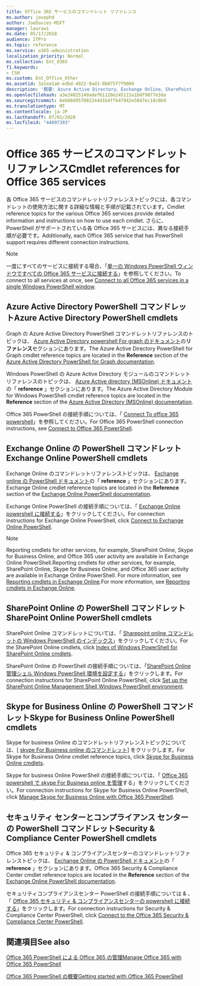 ```yaml
---
title: Office 365 サービスのコマンドレット リファレンス
ms.author: josephd
author: JoeDavies-MSFT
manager: laurawi
ms.date: 05/17/2018
audience: ITPro
ms.topic: reference
ms.service: o365-administration
localization_priority: Normal
ms.collection: Ent_O365
f1.keywords:
- CSH
ms.custom: Ent_Office_Other
ms.assetid: 3a1ea1a6-edbd-4922-9ad3-0b075f7f9009
description: '概要: Azure Active Directory、Exchange Online、SharePoint Online、Skype for Business Online、セキュリティ & コンプライアンスに関する Office 365 PowerShell コマンドレットリファレンストピックを示します。'
ms.openlocfilehash: a3e24025149adef61120e245115a1b0f9877e3da
ms.sourcegitcommit: 6e608d957082244d1b4ffb47942e5847ec18c0b9
ms.translationtype: MT
ms.contentlocale: ja-JP
ms.lasthandoff: 07/01/2020
ms.locfileid: "44997393"
---
```

# <a name="cmdlet-references-for-office-365-services"></a><span data-ttu-id="04830-103">Office 365 サービスのコマンドレット リファレンス</span><span class="sxs-lookup"><span data-stu-id="04830-103">Cmdlet references for Office 365 services</span></span>

<span data-ttu-id="04830-104">各 Office 365 サービスのコマンドレットリファレンストピックには、各コマンドレットの使用方法に関する詳細な情報と手順が記載されています。</span><span class="sxs-lookup"><span data-stu-id="04830-104">Cmdlet reference topics for the various Office 365 services provide detailed information and instructions on how to use each cmdlet.</span></span> <span data-ttu-id="04830-105">さらに、PowerShell がサポートされている各 Office 365 サービスには、異なる接続手順が必要です。</span><span class="sxs-lookup"><span data-stu-id="04830-105">Additionally, each Office 365 service that has PowerShell support requires different connection instructions.</span></span>
  
> [!NOTE]
> <span data-ttu-id="04830-106">一度にすべてのサービスに接続する場合、「[単一の Windows PowerShell ウィンドウですべての Office 365 サービスに接続する](connect-to-all-office-365-services-in-a-single-windows-powershell-window.md)」を参照してください。</span><span class="sxs-lookup"><span data-stu-id="04830-106">To connect to all services at once, see [Connect to all Office 365 services in a single Windows PowerShell window](connect-to-all-office-365-services-in-a-single-windows-powershell-window.md).</span></span> 
  
## <a name="azure-active-directory-powershell-cmdlets"></a><span data-ttu-id="04830-107">Azure Active Directory PowerShell コマンドレット</span><span class="sxs-lookup"><span data-stu-id="04830-107">Azure Active Directory PowerShell cmdlets</span></span>

<span data-ttu-id="04830-108">Graph の Azure Active Directory PowerShell コマンドレットリファレンスのトピックは、 [Azure Active Directory powershell For graph のドキュメント](https://docs.microsoft.com/powershell/azure/active-directory/install-adv2?view=azureadps-2.0)の**リファレンス**セクションにあります。</span><span class="sxs-lookup"><span data-stu-id="04830-108">The Azure Active Directory PowerShell for Graph cmdlet reference topics are located in the **Reference** section of the [Azure Active Directory PowerShell for Graph documentation](https://docs.microsoft.com/powershell/azure/active-directory/install-adv2?view=azureadps-2.0).</span></span>

<span data-ttu-id="04830-109">Windows PowerShell の Azure Active Directory モジュールのコマンドレットリファレンスのトピックは、 [Azure Active directory (MSOnline) ドキュメント](https://docs.microsoft.com/powershell/azure/active-directory/overview?view=azureadps-1.0)の「 **reference** 」セクションにあります。</span><span class="sxs-lookup"><span data-stu-id="04830-109">The Azure Active Directory Module for Windows PowerShell cmdlet reference topics are located in the **Reference** section of the [Azure Active Directory (MSOnline) documentation](https://docs.microsoft.com/powershell/azure/active-directory/overview?view=azureadps-1.0).</span></span>

<span data-ttu-id="04830-110">Office 365 PowerShell の接続手順については、「 [Connect To office 365 powershell](connect-to-office-365-powershell.md)」を参照してください。</span><span class="sxs-lookup"><span data-stu-id="04830-110">For Office 365 PowerShell connection instructions, see [Connect to Office 365 PowerShell](connect-to-office-365-powershell.md).</span></span>
  
## <a name="exchange-online-powershell-cmdlets"></a><span data-ttu-id="04830-111">Exchange Online の PowerShell コマンドレット</span><span class="sxs-lookup"><span data-stu-id="04830-111">Exchange Online PowerShell cmdlets</span></span>

<span data-ttu-id="04830-112">Exchange Online のコマンドレットリファレンストピックは、 [Exchange online の PowerShell ドキュメント](https://docs.microsoft.com/powershell/exchange/exchange-online/exchange-online-powershell?view=exchange-ps)の「 **reference** 」セクションにあります。</span><span class="sxs-lookup"><span data-stu-id="04830-112">Exchange Online cmdlet reference topics are located in the **Reference** section of the [Exchange Online PowerShell documentation](https://docs.microsoft.com/powershell/exchange/exchange-online/exchange-online-powershell?view=exchange-ps).</span></span>
  
<span data-ttu-id="04830-113">Exchange Online PowerShell の接続手順については、「 [Exchange Online powershell に接続する](https://go.microsoft.com/fwlink/p/?LinkId=396554)」をクリックしてください。</span><span class="sxs-lookup"><span data-stu-id="04830-113">For connection instructions for Exchange Online PowerShell, click [Connect to Exchange Online PowerShell](https://go.microsoft.com/fwlink/p/?LinkId=396554).</span></span>
  
> [!NOTE]
> <span data-ttu-id="04830-114">Reporting cmdlets for other services, for example, SharePoint Online, Skype for Business Online, and Office 365 user activity are available in Exchange Online PowerShell.</span><span class="sxs-lookup"><span data-stu-id="04830-114">Reporting cmdlets for other services, for example, SharePoint Online, Skype for Business Online, and Office 365 user activity are available in Exchange Online PowerShell.</span></span> <span data-ttu-id="04830-115">For more information, see [Reporting cmdlets in Exchange Online](https://go.microsoft.com/fwlink/p/?LinkId=691595).</span><span class="sxs-lookup"><span data-stu-id="04830-115">For more information, see [Reporting cmdlets in Exchange Online](https://go.microsoft.com/fwlink/p/?LinkId=691595).</span></span> 
  
## <a name="sharepoint-online-powershell-cmdlets"></a><span data-ttu-id="04830-116">SharePoint Online の PowerShell コマンドレット</span><span class="sxs-lookup"><span data-stu-id="04830-116">SharePoint Online PowerShell cmdlets</span></span>

<span data-ttu-id="04830-117">SharePoint Online コマンドレットについては、「 [Sharepoint online コマンドレットの Windows PowerShell のインデックス](https://go.microsoft.com/fwlink/p/?LinkId=691476)」をクリックしてください。</span><span class="sxs-lookup"><span data-stu-id="04830-117">For the SharePoint Online cmdlets, click [Index of Windows PowerShell for SharePoint Online cmdlets](https://go.microsoft.com/fwlink/p/?LinkId=691476).</span></span>
  
<span data-ttu-id="04830-118">SharePoint Online の PowerShell の接続手順については、「[SharePoint Online 管理シェル Windows PowerShell 環境を設定する](https://go.microsoft.com/fwlink/p/?LinkId=691603)」をクリックします。</span><span class="sxs-lookup"><span data-stu-id="04830-118">For connection instructions for SharePoint Online PowerShell, click [Set up the SharePoint Online Management Shell Windows PowerShell environment](https://go.microsoft.com/fwlink/p/?LinkId=691603).</span></span>
  
## <a name="skype-for-business-online-powershell-cmdlets"></a><span data-ttu-id="04830-119">Skype for Business Online の PowerShell コマンドレット</span><span class="sxs-lookup"><span data-stu-id="04830-119">Skype for Business Online PowerShell cmdlets</span></span>

<span data-ttu-id="04830-120">Skype for business Online のコマンドレットリファレンストピックについては、[ [skype For Business online のコマンドレット](https://technet.microsoft.com/library/mt228132.aspx)] をクリックします。</span><span class="sxs-lookup"><span data-stu-id="04830-120">For Skype for Business Online cmdlet reference topics, click [Skype for Business Online cmdlets](https://technet.microsoft.com/library/mt228132.aspx).</span></span>
  
<span data-ttu-id="04830-121">Skype for business Online PowerShell の接続手順については、「 [Office 365 powershell で skype For Business online を管理](manage-skype-for-business-online-with-office-365-powershell.md)する」をクリックしてください。</span><span class="sxs-lookup"><span data-stu-id="04830-121">For connection instructions for Skype for Business Online PowerShell, click [Manage Skype for Business Online with Office 365 PowerShell](manage-skype-for-business-online-with-office-365-powershell.md).</span></span>

## <a name="security-amp-compliance-center-powershell-cmdlets"></a><span data-ttu-id="04830-122">セキュリティ センターとコンプライアンス センターの PowerShell コマンドレット</span><span class="sxs-lookup"><span data-stu-id="04830-122">Security &amp; Compliance Center PowerShell cmdlets</span></span>

<span data-ttu-id="04830-123">Office 365 セキュリティ &amp; コンプライアンスセンターのコマンドレットリファレンストピックは、 [Exchange Online の PowerShell ドキュメント](https://docs.microsoft.com/powershell/exchange/exchange-online/exchange-online-powershell?view=exchange-ps)の「 **reference** 」セクションにあります。</span><span class="sxs-lookup"><span data-stu-id="04830-123">Office 365 Security &amp; Compliance Center cmdlet reference topics are located in the **Reference** section of the [Exchange Online PowerShell documentation](https://docs.microsoft.com/powershell/exchange/exchange-online/exchange-online-powershell?view=exchange-ps).</span></span>
  
<span data-ttu-id="04830-124">セキュリティコンプライアンスセンター PowerShell の接続手順については &amp; 、「 [Office 365 セキュリティ &amp; コンプライアンスセンターの powershell に接続する](https://docs.microsoft.com/powershell/exchange/office-365-scc/connect-to-scc-powershell/connect-to-scc-powershell?view=exchange-ps)」をクリックします。</span><span class="sxs-lookup"><span data-stu-id="04830-124">For connection instructions for Security &amp; Compliance Center PowerShell, click [Connect to the Office 365 Security &amp; Compliance Center PowerShell](https://docs.microsoft.com/powershell/exchange/office-365-scc/connect-to-scc-powershell/connect-to-scc-powershell?view=exchange-ps).</span></span>


  
## <a name="see-also"></a><span data-ttu-id="04830-125">関連項目</span><span class="sxs-lookup"><span data-stu-id="04830-125">See also</span></span>

[<span data-ttu-id="04830-126">Office 365 PowerShell による Office 365 の管理</span><span class="sxs-lookup"><span data-stu-id="04830-126">Manage Office 365 with Office 365 PowerShell</span></span>](manage-office-365-with-office-365-powershell.md)
  
[<span data-ttu-id="04830-127">Office 365 PowerShell の概要</span><span class="sxs-lookup"><span data-stu-id="04830-127">Getting started with Office 365 PowerShell</span></span>](getting-started-with-office-365-powershell.md)

